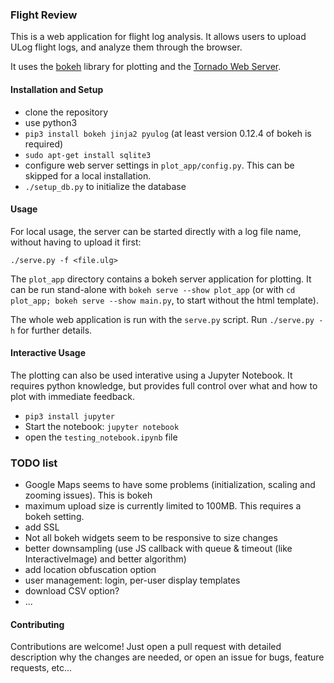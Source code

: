 ### Flight Review ###

This is a web application for flight log analysis. It allows users to upload
ULog flight logs, and analyze them through the browser.

It uses the [bokeh](http://bokeh.pydata.org) library for plotting and the
[Tornado Web Server](http://www.tornadoweb.org).


#### Installation and Setup ####

- clone the repository
- use python3
- `pip3 install bokeh jinja2 pyulog` (at least version 0.12.4 of bokeh is
  required)
- `sudo apt-get install sqlite3`
- configure web server settings in `plot_app/config.py`. This can be skipped for a local
  installation.
- `./setup_db.py` to initialize the database


#### Usage ####

For local usage, the server can be started directly with a log file name,
without having to upload it first:
```
./serve.py -f <file.ulg>
```

The `plot_app` directory contains a bokeh server application for plotting. It
can be run stand-alone with `bokeh serve --show plot_app` (or with `cd plot_app;
bokeh serve --show main.py`, to start without the html template).

The whole web application is run with the `serve.py` script. Run `./serve.py -h`
for further details.


#### Interactive Usage ####
The plotting can also be used interative using a Jupyter Notebook. It
requires python knowledge, but provides full control over what and how to plot
with immediate feedback.

- `pip3 install jupyter`
- Start the notebook: `jupyter notebook`
- open the `testing_notebook.ipynb` file

### TODO list ###
- Google Maps seems to have some problems (initialization, scaling and zooming
  issues). This is bokeh
- maximum upload size is currently limited to 100MB. This requires a bokeh
  setting.
- add SSL
- Not all bokeh widgets seem to be responsive to size changes
- better downsampling (use JS callback with queue & timeout (like
  InteractiveImage) and better algorithm)
- add location obfuscation option
- user management: login, per-user display templates
- download CSV option?
- ...

#### Contributing ####
Contributions are welcome! Just open a pull request with detailed description
why the changes are needed, or open an issue for bugs, feature requests, etc...

